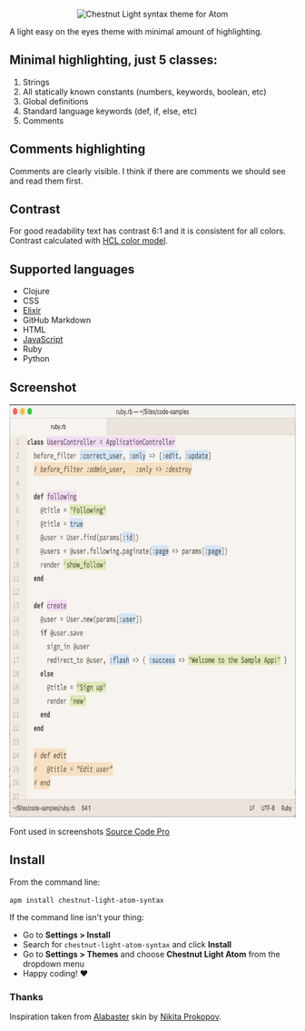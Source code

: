 <p align="center"><img src="ttps://github.com/biletskyy/chestnut-light-atom-syntax/raw/master/chestnut-logo.png" alt="Chestnut Light syntax theme for Atom" width="329px" height="70px"></p>

A light easy on the eyes theme with minimal amount of highlighting.

## Minimal highlighting, just 5 classes:

1. Strings
2. All statically known constants (numbers, keywords, boolean, etc)
3. Global definitions
4. Standard language keywords (def, if, else, etc)
5. Comments


## Comments highlighting

Comments are clearly visible. I think if there are comments we should see and read them first.

## Contrast

For good readability text has contrast 6:1 and it is consistent for all colors. Contrast calculated with [HCL color model](https://en.wikipedia.org/wiki/HCL_color_space).

## Supported languages

- Clojure
- CSS
- [Elixir](https://atom.io/packages/language-elixir)
- GitHub Markdown
- HTML
- [JavaScript](https://atom.io/packages/language-babel)
- Ruby
- Python

## Screenshot

<p><img src="https://github.com/biletskyy/chestnut-light-atom-syntax/raw/master/ruby-screenshot.png" alt="Ruby screenshot" width="782px" height="727px"></p>

Font used in screenshots [Source Code Pro](https://github.com/adobe-fonts/source-code-pro)

## Install

From the command line:

`apm install chestnut-light-atom-syntax`

If the command line isn't your thing:

- Go to **Settings > Install**
- Search for `chestnut-light-atom-syntax` and click **Install**
- Go to **Settings > Themes** and choose **Chestnut Light Atom** from the dropdown menu
- Happy coding! :heart:

### Thanks
Inspiration taken from [Alabaster](https://github.com/tonsky/alabaster-lighttable-skin) skin by [Nikita Prokopov](https://github.com/tonsky).
